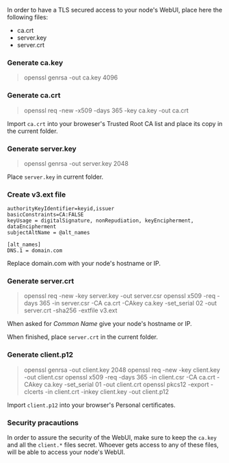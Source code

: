 In order to have a TLS secured access to your node's WebUI, place here the following files:
* ca.crt
* server.key
* server.crt

### Generate ca.key
> openssl genrsa -out ca.key 4096

### Generate ca.crt
> openssl req -new -x509 -days 365 -key ca.key -out ca.crt

Import `ca.crt` into your broweser's Trusted Root CA list and place its copy in the current folder.

### Generate server.key
> openssl genrsa -out server.key 2048

Place `server.key` in current folder.

### Create v3.ext file

	authorityKeyIdentifier=keyid,issuer
	basicConstraints=CA:FALSE
	keyUsage = digitalSignature, nonRepudiation, keyEncipherment, dataEncipherment
	subjectAltName = @alt_names

	[alt_names]
	DNS.1 = domain.com

Replace domain.com with your node's hostname or IP.

### Generate server.crt
> openssl req -new -key server.key -out server.csr
> openssl x509 -req -days 365 -in server.csr -CA ca.crt -CAkey ca.key -set_serial 02 -out server.crt -sha256 -extfile v3.ext

When asked for *Common Name* give your node's hostname or IP.

When finished, place `server.crt` in the current folder.

### Generate client.p12
> openssl genrsa -out client.key 2048
> openssl req -new -key client.key -out client.csr
> openssl x509 -req -days 365 -in client.csr -CA ca.crt -CAkey ca.key -set_serial 01 -out client.crt
> openssl pkcs12 -export -clcerts -in client.crt -inkey client.key -out client.p12

Import `client.p12` into your browser's Personal certificates.


### Security pracautions

In order to assure the security of the WebUI, make sure to keep the `ca.key` and all the `client.*` files secret.
Whoever gets access to any of these files, will be able to access your node's WebUI.
